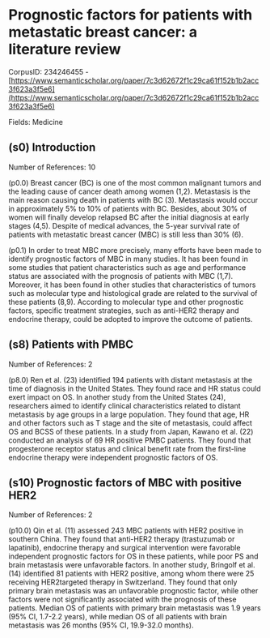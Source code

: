 # Prognostic factors for patients with metastatic breast cancer: a literature review

CorpusID: 234246455 - [https://www.semanticscholar.org/paper/7c3d62672f1c29ca61f152b1b2acc3f623a3f5e6](https://www.semanticscholar.org/paper/7c3d62672f1c29ca61f152b1b2acc3f623a3f5e6)

Fields: Medicine

## (s0) Introduction
Number of References: 10

(p0.0) Breast cancer (BC) is one of the most common malignant tumors and the leading cause of cancer death among women (1,2). Metastasis is the main reason causing death in patients with BC (3). Metastasis would occur in approximately 5% to 10% of patients with BC. Besides, about 30% of women will finally develop relapsed BC after the initial diagnosis at early stages (4,5). Despite of medical advances, the 5-year survival rate of patients with metastatic breast cancer (MBC) is still less than 30% (6).

(p0.1) In order to treat MBC more precisely, many efforts have been made to identify prognostic factors of MBC in many studies. It has been found in some studies that patient characteristics such as age and performance status are associated with the prognosis of patients with MBC (1,7). Moreover, it has been found in other studies that characteristics of tumors such as molecular type and histological grade are related to the survival of these patients (8,9). According to molecular type and other prognostic factors, specific treatment strategies, such as anti-HER2 therapy and endocrine therapy, could be adopted to improve the outcome of patients.
## (s8) Patients with PMBC
Number of References: 2

(p8.0) Ren et al. (23) identified 194 patients with distant metastasis at the time of diagnosis in the United States. They found race and HR status could exert impact on OS. In another study from the United States (24), researchers aimed to identify clinical characteristics related to distant metastasis by age groups in a large population. They found that age, HR and other factors such as T stage and the site of metastasis, could affect OS and BCSS of these patients. In a study from Japan, Kawano et al. (22) conducted an analysis of 69 HR positive PMBC patients. They found that progesterone receptor status and clinical benefit rate from the first-line endocrine therapy were independent prognostic factors of OS.
## (s10) Prognostic factors of MBC with positive HER2
Number of References: 2

(p10.0) Qin et al. (11) assessed 243 MBC patients with HER2 positive in southern China. They found that anti-HER2 therapy (trastuzumab or lapatinib), endocrine therapy and surgical intervention were favorable independent prognostic factors for OS in these patients, while poor PS and brain metastasis were unfavorable factors. In another study, Bringolf et al. (14) identified 81 patients with HER2 positive, among whom there were 25 receiving HER2targeted therapy in Switzerland. They found that only primary brain metastasis was an unfavorable prognostic factor, while other factors were not significantly associated with the prognosis of these patients. Median OS of patients with primary brain metastasis was 1.9 years (95% CI, 1.7-2.2 years), while median OS of all patients with brain metastasis was 26 months (95% CI, 19.9-32.0 months).
